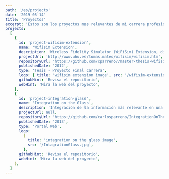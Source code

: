 ```yaml
---
path: '/es/projects'
date: '2019-05-14'
title: 'Proyectos'
excerpt: 'Estos son los proyectos mas relevantes de mi carrera profesional.'
projects:
  [
    {
      id: 'project-wifisim-extension',
      name: 'Wifisim Extension',
      description: 'Wireless Fidelity Simulator (WiFiSim) Extension, diseñada para planificar, optimizar e implementar comunicaciones inalámbricas',
      projectUrl: 'http://www.uhu.es/tomas.mateo/wifisim/wifisim.htm',
      repositoryUrl: 'https://github.com/cparreno7/master-thesis-wifisim-extension',
      publishedDate: '2012',
      type: 'Tesis - Proyecto Final Carrera',
      logo: { title: 'wifisim extension image', src: '/wifisim-extension.jpg' },
      githubHint: 'Revisa el repositorio',
      webHint: 'Mira la web del proyecto',
    },
    {
      id: 'project-integration-glass',
      name: 'Integration on the Glass',
      description: 'Integración de la información más relevante en una Plataforma única para los managers de ventas del Software Group en IBM Benelux',
      projectUrl: null,
      repositoryUrl: 'https://github.com/carlosparreno/IntegrationOnTheGlass',
      publishedDate: '2013',
      type: 'Portal Web',
      logo:
        {
          title: 'intagration on the glass image',
          src: '/IntagrationGlass.jpg',
        },
      githubHint: 'Revisa el repositorio',
      webHint: 'Mira la web del proyecto',
    },
  ]
---
```

